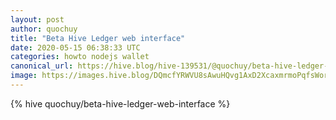```yaml
---
layout: post
author: quochuy
title: "Beta Hive Ledger web interface"
date: 2020-05-15 06:38:33 UTC
categories: howto nodejs wallet
canonical_url: https://hive.blog/hive-139531/@quochuy/beta-hive-ledger-web-interface
image: https://images.hive.blog/DQmcfYRWVU8sAwuHQvg1AxD2XcaxmrmoPqfsWornH66K2BH/ledger-hive.jpg
---
```

{% hive quochuy/beta-hive-ledger-web-interface %}
